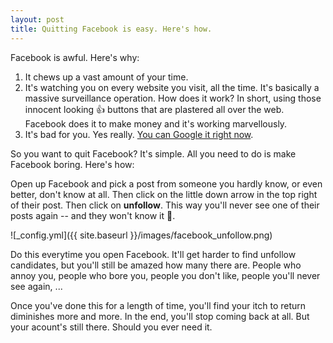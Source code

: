 ```yaml
---
layout: post
title: Quitting Facebook is easy. Here's how.
---
```


Facebook is awful. Here's why:

1. It chews up a vast amount of your time.
1. It's watching you on every website you visit, all the time. It's basically a massive surveillance operation. How does it work? In short, using those innocent looking 👍 buttons that are plastered all over the web. Facebook does it to make money and it's working marvellously.
1. It's bad for you. Yes really. [You can Google it right now](https://www.google.de/search?q=is+facebook+bad+for+you).

So you want to quit Facebook? It's simple. All you need to do is make Facebook boring. Here's how:

Open up Facebook and pick a post from someone you hardly know, or even better, don't know at all. Then click on the little down arrow in the top right of their post. Then click on **unfollow**. This way you'll never see one of their posts again -- and they won't know it 👻.

![_config.yml]({{ site.baseurl }}/images/facebook_unfollow.png)

Do this everytime you open Facebook. It'll get harder to find unfollow candidates, but you'll still be amazed how many there are. People who annoy you, people who bore you, people you don't like, people you'll never see again, ...

Once you've done this for a length of time, you'll find your itch to return diminishes more and more. In the end, you'll stop coming back at all. But your acount's still there. Should you ever need it.
